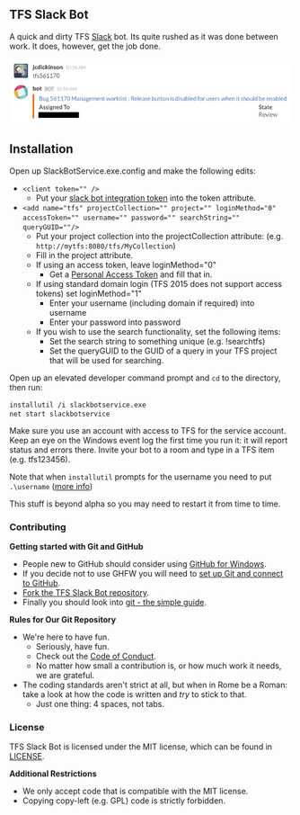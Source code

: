 ## TFS Slack Bot

A quick and dirty TFS [Slack](http://slack.com/) bot. Its quite rushed as it was done between work. It does, however, get the job done.

![Screenshot](screenshot.png)

## Installation

Open up SlackBotService.exe.config and make the following edits:

 * `<client token="" />`
   * Put your [slack bot integration token](https://api.slack.com/bot-users)
     into the token attribute.
 * `<add name="tfs" projectCollection="" project="" loginMethod="0" accessToken="" username="" password="" searchString="" queryGUID=""/>`
   * Put your project collection into the projectCollection attribute:  (e.g.
     `http://mytfs:8080/tfs/MyCollection`)
   * Fill in the project attribute.
   * If using an access token, leave loginMethod="0"
     * Get a [Personal Access Token](https://www.visualstudio.com/en-us/get-started/setup/use-personal-access-tokens-to-authenticate) and fill that in.
   * If using standard domain login (TFS 2015 does not support access tokens) set loginMethod="1"
     * Enter your username (including domain if required) into username
     * Enter your password into password
   * If you wish to use the search functionality, set the following items:
     * Set the search string to something unique (e.g. !searchtfs)
     * Set the queryGUID to the GUID of a query in your TFS project that will be used for searching.

Open up an elevated developer command prompt and `cd` to the directory, then run:

    installutil /i slackbotservice.exe
    net start slackbotservice

Make sure you use an account with access to TFS for the service account. Keep
an eye on the Windows event log the first time you run it: it will report
status and errors there. Invite your bot to a room and type in a TFS item (e.g.
tfs123456).

Note that when `installutil` prompts for the username you need to put
`.\username` ([more info](http://stackoverflow.com/a/2205777/10245))

This stuff is beyond alpha so you may need to restart it from time to time.

### Contributing

**Getting started with Git and GitHub**

 * People new to GitHub should consider using [GitHub for Windows](http://windows.github.com/).
 * If you decide not to use GHFW you will need to [set up Git and connect to GitHub](http://help.github.com/win-set-up-git/).
 * [Fork the TFS Slack Bot repository](http://help.github.com/fork-a-repo/).
 * Finally you should look into [git - the simple guide](http://rogerdudler.github.com/git-guide/).

**Rules for Our Git Repository**

 * We're here to have fun.
   * Seriously, have fun.
   * Check out the [Code of Conduct](code_of_conduct.md).
   * No matter how small a contribution is, or how much work it needs, we are grateful.
 * The coding standards aren't strict at all, but when in Rome be a Roman: take a look at how the code is written and *try* to stick to that.
   * Just one thing: 4 spaces, not tabs.

### License

TFS Slack Bot is licensed under the MIT license, which can be found in [LICENSE](LICENSE).

**Additional Restrictions**

 * We only accept code that is compatible with the MIT license.
 * Copying copy-left (e.g. GPL) code is strictly forbidden.
